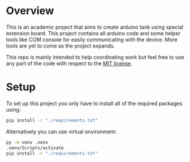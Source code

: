# Overview

This is an academic project that aims to create arduino tank using special extension board. This project contains all arduino code and some helper tools like COM console for easily communicating with the device. More tools are yet to come as the project expands.

This repo is mainly intended to help coordinating work but feel free to use any part of the code with respect to the [MIT license](https://opensource.org/license/mit).

# Setup

To set up this project you only have to install all of the required packages using:

```bash
pip install -r "./requirements.txt"
```

Alternatively you can use virtual environment:

```bash
py -m venv .venv
.venv/Scripts/activate
pip install -r "./requirements.txt"
```

